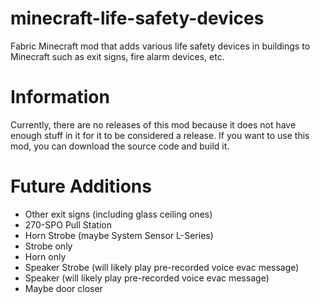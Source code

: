 # minecraft-life-safety-devices
 Fabric Minecraft mod that adds various life safety devices in buildings to Minecraft such as exit signs, fire alarm devices, etc.
# Information
Currently, there are no releases of this mod because it does not have enough stuff in it for it to be considered a release. If you want to use this mod, you can download the source code and build it.

# Future Additions
- Other exit signs (including glass ceiling ones)
- 270-SPO Pull Station
- Horn Strobe (maybe System Sensor L-Series)
- Strobe only
- Horn only
- Speaker Strobe (will likely play pre-recorded voice evac message)
- Speaker (will likely play pre-recorded voice evac message)
- Maybe door closer